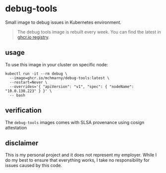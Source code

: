 # debug-tools

Small image to debug issues in Kubernetes environment.

> The debug tools image is rebuilt every week. You can find the latest in [ghcr.io registry](https://github.com/users/mchmarny/packages/container/debug-tools/457818382?tag=latest). 

## usage 

To use this image in your cluster on specific node:

```shell
kubectl run -it --rm debug \
  --image=ghcr.io/mchmarny/debug-tools:latest \
  --restart=Never \
  --overrides='{ "apiVersion": "v1", "spec": { "nodeName": "10.0.130.223" } }' \
  -- bash
```

## verification

The `debug-tools` images comes with SLSA provenance using cosign attestation


## disclaimer

This is my personal project and it does not represent my employer. While I do my best to ensure that everything works, I take no responsibility for issues caused by this code.